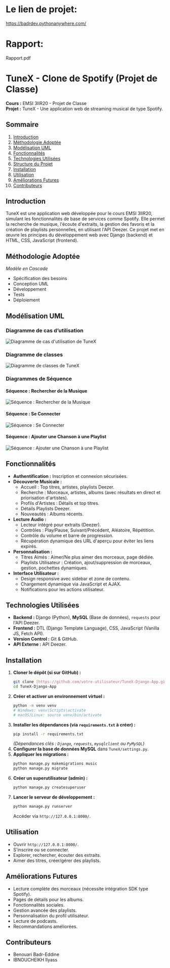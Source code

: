 # Le lien de projet:
https://badrdev.pythonanywhere.com/

# Rapport:
Rapport.pdf

# TuneX - Clone de Spotify (Projet de Classe)

**Cours :** EMSI 3IIR20 - Projet de Classe  
**Projet :** TuneX - Une application web de streaming musical de type Spotify.

## Sommaire

1.  [Introduction](#introduction)
2.  [Méthodologie Adoptée](#méthodologie-adoptée)
3.  [Modélisation UML](#modélisation-uml)
4.  [Fonctionnalités](#fonctionnalités)
5.  [Technologies Utilisées](#technologies-utilisées)
6.  [Structure du Projet](#structure-du-projet)
7.  [Installation](#installation)
8.  [Utilisation](#utilisation)
9.  [Améliorations Futures](#améliorations-futures)
10. [Contributeurs](#contributeurs)

## Introduction

TuneX est une application web développée pour le cours EMSI 3IIR20, simulant les fonctionnalités de base de services comme Spotify. Elle permet la recherche de musique, l'écoute d'extraits, la gestion des favoris et la création de playlists personnelles, en utilisant l'API Deezer. Ce projet met en œuvre les principes du développement web avec Django (backend) et HTML, CSS, JavaScript (frontend).

## Méthodologie Adoptée

*Modèle en Cascade*

- Spécification des besoins  
- Conception UML  
- Développement  
- Tests  
- Déploiement  

## Modélisation UML

### Diagramme de cas d’utilisation  
![Diagramme de cas d'utilisation de TuneX](static/diagrams/use-case.png)

### Diagramme de classes  
![Diagramme de classes de TuneX](static/diagrams/class-diagram.png)

### Diagrammes de Séquence

#### Séquence : Rechercher de la Musique
![Séquence : Rechercher de la Musique](static/diagrams/search_music_sequence_diagram.png)

#### Séquence : Se Connecter
![Séquence : Se Connecter](static/diagrams/login_sequence_diagram.png)

#### Séquence : Ajouter une Chanson à une Playlist
![Séquence : Ajouter une Chanson à une Playlist](static/diagrams/add_song_to_playlist_sequence_diagram.png)

## Fonctionnalités

* **Authentification :** Inscription et connexion sécurisées.
* **Découverte Musicale :**
    * Accueil : Top titres, artistes, playlists Deezer.
    * Recherche : Morceaux, artistes, albums (avec résultats en direct et priorisation d'artistes).
    * Profils d'Artistes : Détails et top titres.
    * Détails Playlists Deezer.
    * Nouveautés : Albums récents.
* **Lecture Audio :**
    * Lecteur intégré pour extraits (Deezer).
    * Contrôles : Play/Pause, Suivant/Précédent, Aléatoire, Répétition.
    * Contrôle du volume et barre de progression.
    * Récupération dynamique des URL d'aperçu pour éviter les liens expirés.
* **Personnalisation :**
    * Titres Aimés : Aimer/Ne plus aimer des morceaux, page dédiée.
    * Playlists Utilisateur : Création, ajout/suppression de morceaux, gestion, pochettes dynamiques.
* **Interface Utilisateur :**
    * Design responsive avec sidebar et zone de contenu.
    * Chargement dynamique via JavaScript et AJAX.
    * Notifications pour les actions utilisateur.

## Technologies Utilisées

* **Backend :** Django (Python), **MySQL** (Base de données), `requests` pour l'API Deezer.
* **Frontend :** DTL (Django Template Language), CSS, JavaScript (Vanilla JS, Fetch API).
* **Version Control :** Git & GitHub.
* **API Externe :** API Deezer.

## Installation

1.  **Cloner le dépôt (si sur GitHub) :**
    ```bash
    git clone [https://github.com/votre-utilisateur/TuneX-Django-App.git](https://github.com/votre-utilisateur/TuneX-Django-App.git)
    cd TuneX-Django-App
    ```
2.  **Créer et activer un environnement virtuel :**
    ```bash
    python -m venv venv
    # Windows: venv\Scripts\activate
    # macOS/Linux: source venv/bin/activate
    ```
3.  **Installer les dépendances (via `requirements.txt` à créer) :**
    ```bash
    pip install -r requirements.txt 
    ```
    *(Dépendances clés : `Django`, `requests`, `mysqlclient` ou `PyMySQL`)*
4.  **Configurer la base de données MySQL** dans `TuneX/settings.py`.
5.  **Appliquer les migrations :**
    ```bash
    python manage.py makemigrations music
    python manage.py migrate
    ```
6.  **Créer un superutilisateur (admin) :**
    ```bash
    python manage.py createsuperuser
    ```
7.  **Lancer le serveur de développement :**
    ```bash
    python manage.py runserver
    ```
    Accéder via `http://127.0.0.1:8000/`.

## Utilisation

* Ouvrir `http://127.0.0.1:8000/`.
* S'inscrire ou se connecter.
* Explorer, rechercher, écouter des extraits.
* Aimer des titres, créer/gérer des playlists.

## Améliorations Futures

* Lecture complète des morceaux (nécessite intégration SDK type Spotify).
* Pages de détails pour les albums.
* Fonctionnalités sociales.
* Gestion avancée des playlists.
* Personnalisation du profil utilisateur.
* Lecture de podcasts.
* Recommandations améliorées.

## Contributeurs

* Benouari Badr-Eddine
* IBNOUCHEIKH Ilyass
